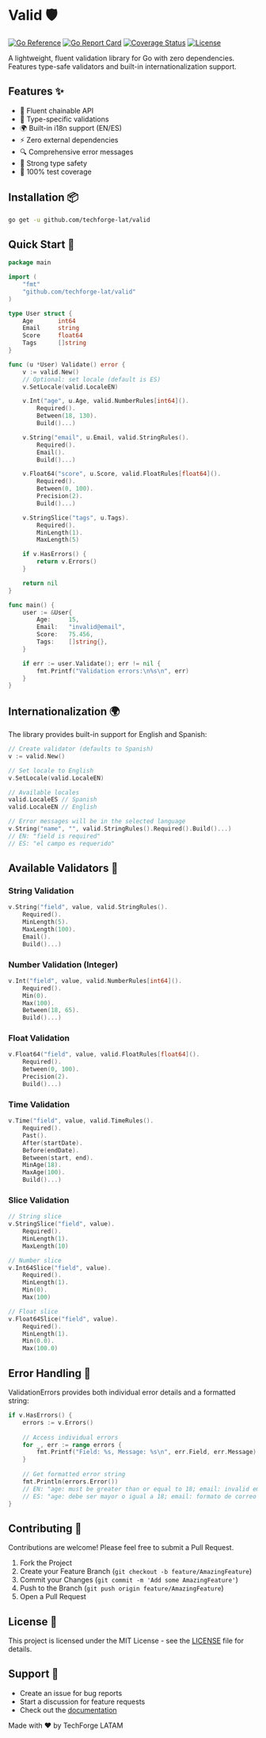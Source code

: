 # Valid 🛡️

[![Go Reference](https://pkg.go.dev/badge/github.com/techforge-lat/valid.svg)](https://pkg.go.dev/github.com/techforge-lat/valid)
[![Go Report Card](https://goreportcard.com/badge/github.com/techforge-lat/valid)](https://goreportcard.com/report/github.com/techforge-lat/valid)
[![Coverage Status](https://coveralls.io/repos/github/techforge-lat/valid/badge.svg?branch=main)](https://coveralls.io/github/techforge-lat/valid?branch=main)
[![License](https://img.shields.io/github/license/techforge-lat/valid)](https://github.com/techforge-lat/valid/blob/main/LICENSE)

A lightweight, fluent validation library for Go with zero dependencies. Features type-safe validators and built-in internationalization support.

## Features ✨

- 🔄 Fluent chainable API
- 🎯 Type-specific validations
- 🌍 Built-in i18n support (EN/ES)
- ⚡ Zero external dependencies
- 🔍 Comprehensive error messages
- 💪 Strong type safety
- 🧪 100% test coverage

## Installation 📦

```bash
go get -u github.com/techforge-lat/valid
```

## Quick Start 🚀

```go
package main

import (
    "fmt"
    "github.com/techforge-lat/valid"
)

type User struct {
    Age       int64
    Email     string
    Score     float64
    Tags      []string
}

func (u *User) Validate() error {
    v := valid.New()
    // Optional: set locale (default is ES)
    v.SetLocale(valid.LocaleEN)

    v.Int("age", u.Age, valid.NumberRules[int64]().
        Required().
        Between(18, 130).
        Build()...)

    v.String("email", u.Email, valid.StringRules().
        Required().
        Email().
        Build()...)

    v.Float64("score", u.Score, valid.FloatRules[float64]().
        Required().
        Between(0, 100).
        Precision(2).
        Build()...)

    v.StringSlice("tags", u.Tags).
        Required().
        MinLength(1).
        MaxLength(5)

    if v.HasErrors() {
        return v.Errors()
    }

    return nil
}

func main() {
    user := &User{
        Age:     15,
        Email:   "invalid@email",
        Score:   75.456,
        Tags:    []string{},
    }

    if err := user.Validate(); err != nil {
        fmt.Printf("Validation errors:\n%s\n", err)
    }
}
```

## Internationalization 🌍

The library provides built-in support for English and Spanish:

```go
// Create validator (defaults to Spanish)
v := valid.New()

// Set locale to English
v.SetLocale(valid.LocaleEN)

// Available locales
valid.LocaleES // Spanish
valid.LocaleEN // English

// Error messages will be in the selected language
v.String("name", "", valid.StringRules().Required().Build()...)
// EN: "field is required"
// ES: "el campo es requerido"
```

## Available Validators 📝

### String Validation

```go
v.String("field", value, valid.StringRules().
    Required().
    MinLength(5).
    MaxLength(100).
    Email().
    Build()...)
```

### Number Validation (Integer)

```go
v.Int("field", value, valid.NumberRules[int64]().
    Required().
    Min(0).
    Max(100).
    Between(18, 65).
    Build()...)
```

### Float Validation

```go
v.Float64("field", value, valid.FloatRules[float64]().
    Required().
    Between(0, 100).
    Precision(2).
    Build()...)
```

### Time Validation

```go
v.Time("field", value, valid.TimeRules().
    Required().
    Past().
    After(startDate).
    Before(endDate).
    Between(start, end).
    MinAge(18).
    MaxAge(100).
    Build()...)
```

### Slice Validation

```go
// String slice
v.StringSlice("field", value).
    Required().
    MinLength(1).
    MaxLength(10)

// Number slice
v.Int64Slice("field", value).
    Required().
    MinLength(1).
    Min(0).
    Max(100)

// Float slice
v.Float64Slice("field", value).
    Required().
    MinLength(1).
    Min(0.0).
    Max(100.0)
```

## Error Handling 🚨

ValidationErrors provides both individual error details and a formatted string:

```go
if v.HasErrors() {
    errors := v.Errors()
    
    // Access individual errors
    for _, err := range errors {
        fmt.Printf("Field: %s, Message: %s\n", err.Field, err.Message)
    }
    
    // Get formatted error string
    fmt.Println(errors.Error())
    // EN: "age: must be greater than or equal to 18; email: invalid email format"
    // ES: "age: debe ser mayor o igual a 18; email: formato de correo electrónico inválido"
}
```

## Contributing 🤝

Contributions are welcome! Please feel free to submit a Pull Request.

1. Fork the Project
2. Create your Feature Branch (`git checkout -b feature/AmazingFeature`)
3. Commit your Changes (`git commit -m 'Add some AmazingFeature'`)
4. Push to the Branch (`git push origin feature/AmazingFeature`)
5. Open a Pull Request

## License 📄

This project is licensed under the MIT License - see the [LICENSE](LICENSE) file for details.

## Support 💬

- Create an issue for bug reports
- Start a discussion for feature requests
- Check out the [documentation](https://pkg.go.dev/github.com/techforge-lat/valid)

Made with ❤️ by TechForge LATAM
